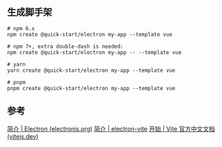 ## 生成脚手架
```
# npm 6.x
npm create @quick-start/electron my-app --template vue

# npm 7+, extra double-dash is needed:
npm create @quick-start/electron my-app -- --template vue

# yarn
yarn create @quick-start/electron my-app --template vue

# pnpm
pnpm create @quick-start/electron my-app --template vue

```
## 参考
[简介 | Electron (electronjs.org)](https://www.electronjs.org/zh/docs/latest/)
[简介 | electron-vite](https://cn.electron-vite.org/guide/introduction.html)
[开始 | Vite 官方中文文档 (vitejs.dev)](https://cn.vitejs.dev/guide/)
